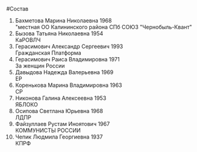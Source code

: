 #Состав
1. Бахметова Марина Николаевна 1968   
    "местная ОО Калининского района СПб СОЮЗ "Чернобыль-Квант"
2. Бызова Татьяна Николаевна 1954   
    КаРОВЛЧ
3. Герасимович Александр Сергеевич 1993   
    Гражданская Платформа
4. Герасимович Раиса Владимировна 1971   
    За женщин России
5. Давыдова Надежда Валерьевна 1969   
    ЕР
6. Коренькова Марина Владимировна 1963   
    СР
7. Никонова Галина Алексеевна 1953   
    ЯБЛОКО
8. Осипова Светлана Юрьевна 1968   
    ЛДПР
9. Файзуллаев Рустам Иноятович 1967   
    КОММУНИСТЫ РОССИИ
10. Чепик Людмила Георгиевна 1937   
    КПРФ
